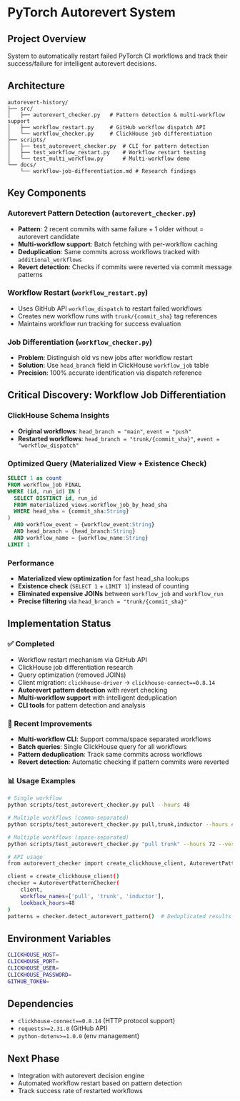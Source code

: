 # PyTorch Autorevert System

## Project Overview
System to automatically restart failed PyTorch CI workflows and track their success/failure for intelligent autorevert decisions.

## Architecture
```
autorevert-history/
├── src/
│   ├── autorevert_checker.py   # Pattern detection & multi-workflow support
│   ├── workflow_restart.py     # GitHub workflow dispatch API
│   └── workflow_checker.py     # ClickHouse job differentiation
├── scripts/
│   ├── test_autorevert_checker.py  # CLI for pattern detection
│   ├── test_workflow_restart.py    # Workflow restart testing
│   └── test_multi_workflow.py      # Multi-workflow demo
└── docs/
    └── workflow-job-differentiation.md # Research findings
```

## Key Components

### Autorevert Pattern Detection (`autorevert_checker.py`)
- **Pattern**: 2 recent commits with same failure + 1 older without = autorevert candidate
- **Multi-workflow support**: Batch fetching with per-workflow caching
- **Deduplication**: Same commits across workflows tracked with `additional_workflows`
- **Revert detection**: Checks if commits were reverted via commit message patterns

### Workflow Restart (`workflow_restart.py`)
- Uses GitHub API `workflow_dispatch` to restart failed workflows
- Creates new workflow runs with `trunk/{commit_sha}` tag references
- Maintains workflow run tracking for success evaluation

### Job Differentiation (`workflow_checker.py`)
- **Problem**: Distinguish old vs new jobs after workflow restart
- **Solution**: Use `head_branch` field in ClickHouse `workflow_job` table
- **Precision**: 100% accurate identification via dispatch reference

## Critical Discovery: Workflow Job Differentiation

### ClickHouse Schema Insights
- **Original workflows**: `head_branch = "main"`, `event = "push"`
- **Restarted workflows**: `head_branch = "trunk/{commit_sha}"`, `event = "workflow_dispatch"`

### Optimized Query (Materialized View + Existence Check)
```sql
SELECT 1 as count
FROM workflow_job FINAL
WHERE (id, run_id) IN (
  SELECT DISTINCT id, run_id
  FROM materialized_views.workflow_job_by_head_sha
  WHERE head_sha = {commit_sha:String}
)
  AND workflow_event = {workflow_event:String}
  AND head_branch = {head_branch:String}
  AND workflow_name = {workflow_name:String}
LIMIT 1
```

### Performance
- **Materialized view optimization** for fast head_sha lookups
- **Existence check** (`SELECT 1` + `LIMIT 1`) instead of counting
- **Eliminated expensive JOINs** between `workflow_job` and `workflow_run`
- **Precise filtering** via `head_branch = "trunk/{commit_sha}"`

## Implementation Status

### ✅ Completed
- Workflow restart mechanism via GitHub API
- ClickHouse job differentiation research
- Query optimization (removed JOINs)
- Client migration: `clickhouse-driver` → `clickhouse-connect==0.8.14`
- **Autorevert pattern detection** with revert checking
- **Multi-workflow support** with intelligent deduplication
- **CLI tools** for pattern detection and analysis

### 🔄 Recent Improvements
- **Multi-workflow CLI**: Support comma/space separated workflows
- **Batch queries**: Single ClickHouse query for all workflows
- **Pattern deduplication**: Track same commits across workflows
- **Revert detection**: Automatic checking if pattern commits were reverted

### 📊 Usage Examples
```bash
# Single workflow
python scripts/test_autorevert_checker.py pull --hours 48

# Multiple workflows (comma-separated)
python scripts/test_autorevert_checker.py pull,trunk,inductor --hours 48

# Multiple workflows (space-separated)
python scripts/test_autorevert_checker.py "pull trunk" --hours 72 --verbose

# API usage
from autorevert_checker import create_clickhouse_client, AutorevertPatternChecker

client = create_clickhouse_client()
checker = AutorevertPatternChecker(
    client, 
    workflow_names=['pull', 'trunk', 'inductor'],
    lookback_hours=48
)
patterns = checker.detect_autorevert_pattern()  # Deduplicated results
```

## Environment Variables
```bash
CLICKHOUSE_HOST=
CLICKHOUSE_PORT=
CLICKHOUSE_USER=
CLICKHOUSE_PASSWORD=
GITHUB_TOKEN=
```

## Dependencies
- `clickhouse-connect==0.8.14` (HTTP protocol support)
- `requests>=2.31.0` (GitHub API)
- `python-dotenv>=1.0.0` (env management)

## Next Phase
- Integration with autorevert decision engine
- Automated workflow restart based on pattern detection
- Track success rate of restarted workflows